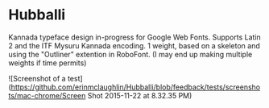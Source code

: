 # Hubballi
Kannada typeface design in-progress for Google Web Fonts.
Supports Latin 2 and the ITF Mysuru Kannada encoding. 1 weight, based on a skeleton and using the "Outliner" extention in RoboFont. (I may end up making multiple weights if time permits)

![Screenshot of a test](https://github.com/erinmclaughlin/Hubballi/blob/feedback/tests/screenshots/mac-chrome/Screen Shot 2015-11-22 at 8.32.35 PM)</a>
